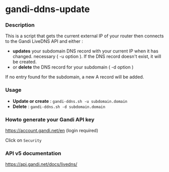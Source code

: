 # gandi-ddns-update

### Description
This is a script that gets the current external IP of your router then connects to the Gandi LiveDNS API and either :
  - **updates** your subdomain DNS record with your current IP when it has changed. necessary ( -u option ). If the DNS record doesn't exist, it will be created.
  - or **delete** the DNS record for your subdomain ( -d option )

If no entry found for the subdomain, a new A record will be added.

### Usage
- **Update or create** : `gandi-ddns.sh -u subdomain.domain` 
- **Delete** : `gandi-ddns.sh -d subdomain.domain`


### Howto generate your Gandi API key
https://account.gandi.net/en (login required)

Click on `Security`

### API v5 documentation
https://api.gandi.net/docs/livedns/

